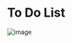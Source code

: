 # To Do List

![image](https://github.com/user-attachments/assets/122c5577-c49a-4eab-a083-e43a37a037b7)


